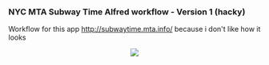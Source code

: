 ### NYC MTA Subway Time Alfred workflow - Version 1 (hacky)

Workflow for this app http://subwaytime.mta.info/ because i don't like how it looks

<p align="center">
  <img src='https://github.com/KevinRamsunder/nyc-mta-subway-time-alfred-workflow/blob/master/demo2.gif?raw=true' />
</p>

